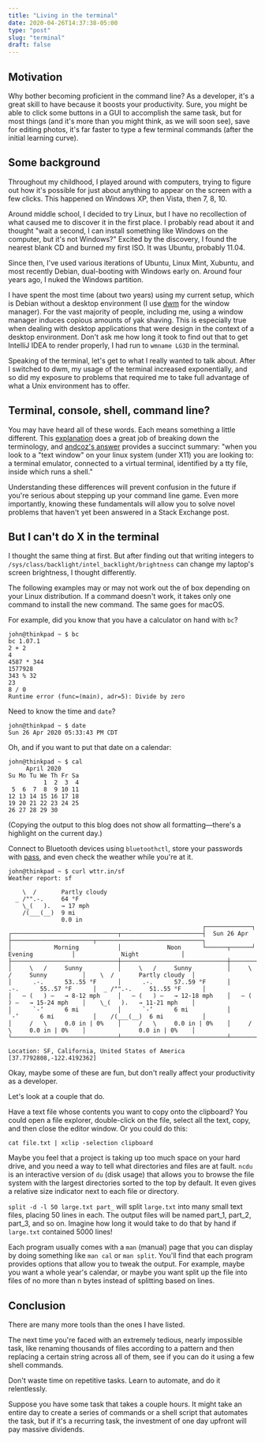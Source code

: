 ```yaml
---
title: "Living in the terminal"
date: 2020-04-26T14:37:38-05:00
type: "post"
slug: "terminal"
draft: false
---
```


## Motivation

Why bother becoming proficient in the command line? As a developer, it's a great
skill to have because it boosts your productivity. Sure, you might be able to
click some buttons in a GUI to accomplish the same task, but for most things
(and it's more than you might think, as we will soon see), save for editing
photos, it's far faster to type a few terminal commands (after the initial
learning curve).

## Some background

Throughout my childhood, I played around with computers, trying to figure out
how it's possible for just about anything to appear on the screen with a few
clicks. This happened on Windows XP, then Vista, then 7, 8, 10.

Around middle school, I decided to try Linux, but I have no recollection of what
caused me to discover it in the first place. I probably read about it and thought
"wait a second, I can install something like Windows on the computer, but it's
not Windows?" Excited by the discovery, I found the nearest blank CD and burned
my first ISO. It was Ubuntu, probably 11.04.

Since then, I've used various iterations of Ubuntu, Linux Mint, Xubuntu, and most
recently Debian, dual-booting with Windows early on. Around four years ago, I
nuked the Windows partition.

I have spent the most time (about two years) using my current setup, which is
Debian without a desktop environment (I use [dwm](https://dwm.suckless.org/) for
the window manager). For the vast majority of people, including me, using a
window manager induces copious amounts of yak shaving. This is especially true
when dealing with desktop applications that were design in the context of a
desktop environment. Don't ask me how long it took to find out that to get
IntelliJ IDEA to render properly, I had run to `wmname LG3D` in the terminal.

Speaking of the terminal, let's get to what I really wanted to talk about. After
I switched to dwm, my usage of the terminal increased exponentially, and so did
my exposure to problems that required me to take full advantage of what a Unix
environment has to offer.

## Terminal, console, shell, command line?

You may have heard all of these words. Each means something a little different. This [explanation](https://unix.stackexchange.com/a/4132) does a great job of breaking down the terminology, and [andcoz's answer](https://unix.stackexchange.com/a/4131) provides a succinct summary: "when you look to a "text window" on your linux system (under X11) you are looking to: a terminal emulator, connected to a virtual terminal, identified by a tty file, inside which runs a shell."

Understanding these differences will prevent confusion in the future if you're serious about stepping up your command line game. Even more importantly, knowing these fundamentals will allow you to solve novel problems that haven't yet been answered in a Stack Exchange post.

## But I can't do X in the terminal

I thought the same thing at first. But after finding out that writing integers
to `/sys/class/backlight/intel_backlight/brightness` can change my laptop's
screen brightness, I thought differently.

The following examples may or may not work out the of box depending on your Linux distribution. If a command doesn't work, it takes only one command to install the new command. The same goes for macOS.

For example, did you know that you have a calculator on hand with `bc`?

```
john@thinkpad ~ $ bc
bc 1.07.1
2 + 2
4
4587 * 344
1577928
343 % 32
23
8 / 0
Runtime error (func=(main), adr=5): Divide by zero
```

Need to know the time and `date`?

```
john@thinkpad ~ $ date
Sun 26 Apr 2020 05:33:43 PM CDT
```

Oh, and if you want to put that date on a calendar:

```
john@thinkpad ~ $ cal
     April 2020
Su Mo Tu We Th Fr Sa
          1  2  3  4
 5  6  7  8  9 10 11
12 13 14 15 16 17 18
19 20 21 22 23 24 25
26 27 28 29 30
```

(Copying the output to this blog does not show all formatting—there's a highlight on the current day.)

Connect to Bluetooth devices using `bluetoothctl`, store your passwords with
[pass](https://www.passwordstore.org/), and even check the weather while you're
at it.

```
john@thinkpad ~ $ curl wttr.in/sf
Weather report: sf

    \  /       Partly cloudy
  _ /"".-.     64 °F
    \_(   ).   → 17 mph
    /(___(__)  9 mi
               0.0 in
                                                       ┌─────────────┐
┌──────────────────────────────┬───────────────────────┤  Sun 26 Apr ├───────────────────────┬──────────────────────────────┐
│            Morning           │             Noon      └──────┬──────┘     Evening           │             Night            │
├──────────────────────────────┼──────────────────────────────┼──────────────────────────────┼──────────────────────────────┤
│     \   /     Sunny          │     \   /     Sunny          │     \   /     Sunny          │    \  /       Partly cloudy  │
│      .-.      53..55 °F      │      .-.      57..59 °F      │      .-.      55..57 °F      │  _ /"".-.     51..55 °F      │
│   ― (   ) ―   → 8-12 mph     │   ― (   ) ―   → 12-18 mph    │   ― (   ) ―   → 15-24 mph    │    \_(   ).   → 11-21 mph    │
│      `-’      6 mi           │      `-’      6 mi           │      `-’      6 mi           │    /(___(__)  6 mi           │
│     /   \     0.0 in | 0%    │     /   \     0.0 in | 0%    │     /   \     0.0 in | 0%    │               0.0 in | 0%    │
└──────────────────────────────┴──────────────────────────────┴──────────────────────────────┴──────────────────────────────┘

Location: SF, California, United States of America [37.7792808,-122.4192362]
```

Okay, maybe some of these are fun, but don't really affect your productivity as
a developer.

Let's look at a couple that do.

Have a text file whose contents you want to copy onto the clipboard? You could
open a file explorer, double-click on the file, select all the text, copy, and
then close the editor window. Or you could do this:

```
cat file.txt | xclip -selection clipboard
```

Maybe you feel that a project is taking up too much space on your hard drive, and you need a way to tell what directories and files are at fault. `ncdu` is an interactive version of `du` (disk usage) that allows you to browse the file system with the largest directories sorted to the top by default. It even gives a relative size indicator next to each file or directory.

`split -d -l 50 large.txt part_` will split `large.txt` into many small text files, placing 50 lines in each. The output files will be named part_1, part_2, part_3, and so on. Imagine how long it would take to do that by hand if `large.txt` contained 5000 lines!

Each program usually comes with a `man` (manual) page that you can display by doing something like `man cal` or `man split`. You'll find that each program provides options that allow you to tweak the output. For example, maybe you want a whole year's calendar, or maybe you want split up the file into files of no more than n bytes instead of splitting based on lines.

## Conclusion

There are many more tools than the ones I have listed.

The next time you're faced with an extremely tedious, nearly impossible task, like renaming thousands of files according to a pattern and then replacing a certain string across all of them, see if you can do it using a few shell commands.

Don't waste time on repetitive tasks. Learn to automate, and do it relentlessly.

Suppose you have some task that takes a couple hours. It might take an entire day to create a series of commands or a shell script that automates the task, but if it's a recurring task, the investment of one day upfront will pay massive dividends.
